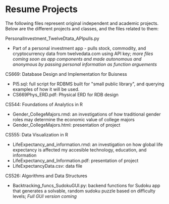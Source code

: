 # Resume Projects

The following files represent original independent and academic projects. Below are the different projects and classes, and the files related to them:

PersonalInvestment_TwelveDtata_APIpulls.py
   - Part of a personal investment app - pulls stock, commodity, and cryptocurrency data from twelvedata.com using API key; *more files coming soon as app components and made autonomous and anonymous by passing personal information as function arguements*

CS669: Database Design and Implementation for Buisness
   - PI5.sql: full script for RDBMS built for "small public library", and querying examples of how it will be used.
   - CS669Phys_ERD.pdf: Physical ERD for RDB design

CS544: Foundations of Analytics in R
   - Gender_CollegeMajors.rmd: an investigations of how traditional gender roles may determine the economic 
     value of college majors
   - Gender_CollegeMajors.html: presentation of project

CS555: Data Visualization in R 
   - LifeExpectancy_and_information.rmd: an investigation on how global life expectancy is affected my accesible technology, education, and information
   - LifeExpectancy_and_Information.pdf: presentation of project
   - LifeExpectancyData.csv: data file 

CS526: Algorithms and Data Structures 
   - Backtracking_funcs_SudokuGUI.py: backend functions for Sudoku app that generates a solvable, random sudoku puzzle based on difficulty levels; *Full GUI version coming* 
